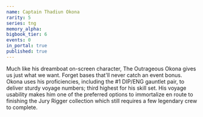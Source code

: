 ```yaml
---
name: Captain Thadiun Okona
rarity: 5
series: tng
memory_alpha:
bigbook_tier: 6
events: 0
in_portal: true
published: true
---
```


Much like his dreamboat on-screen character, The Outrageous Okona gives us just what we want. Forget bases that'll never catch an event bonus. Okona uses his proficiencies, including the #1 DIP/ENG gauntlet pair, to deliver sturdy voyage numbers; third highest for his skill set. His voyage usability makes him one of the preferred options to immortalize en route to finishing the Jury Rigger collection which still requires a few legendary crew to complete.
